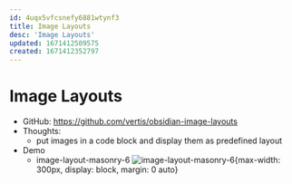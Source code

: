 ```yaml
---
id: 4uqx5vfcsnefy6881wtynf3
title: Image Layouts
desc: 'Image Layouts'
updated: 1671412509575
created: 1671412352797
---
```

# Image Layouts

- GitHub: https://github.com/vertis/obsidian-image-layouts
- Thoughts:
    - put images in a code block and display them as predefined layout
- Demo
    - image-layout-masonry-6 ![image-layout-masonry-6](https://github.com/vertis/obsidian-image-layouts/raw/main/docs/masonry-6.png){max-width: 300px, display: block, margin: 0 auto}
